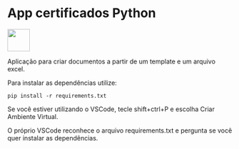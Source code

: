 # App certificados Python
<img src="https://cdn.jsdelivr.net/gh/devicons/devicon@latest/icons/python/python-original.svg"  width= 50px/>
          
Aplicação para criar documentos a partir de um template e um arquivo excel.

Para instalar as dependências utilize:

```pip install -r requirements.txt```

Se você estiver utilizando o VSCode, tecle shift+ctrl+P e escolha Criar Ambiente Virtual. 

O próprio VSCode reconhece o arquivo requirements.txt e pergunta se você quer instalar as dependências.    
